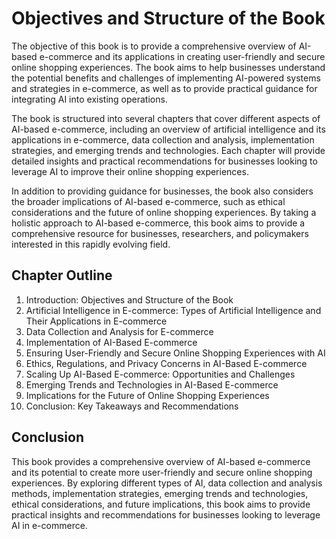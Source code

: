 Objectives and Structure of the Book
==================================================

The objective of this book is to provide a comprehensive overview of AI-based e-commerce and its applications in creating user-friendly and secure online shopping experiences. The book aims to help businesses understand the potential benefits and challenges of implementing AI-powered systems and strategies in e-commerce, as well as to provide practical guidance for integrating AI into existing operations.

The book is structured into several chapters that cover different aspects of AI-based e-commerce, including an overview of artificial intelligence and its applications in e-commerce, data collection and analysis, implementation strategies, and emerging trends and technologies. Each chapter will provide detailed insights and practical recommendations for businesses looking to leverage AI to improve their online shopping experiences.

In addition to providing guidance for businesses, the book also considers the broader implications of AI-based e-commerce, such as ethical considerations and the future of online shopping experiences. By taking a holistic approach to AI-based e-commerce, this book aims to provide a comprehensive resource for businesses, researchers, and policymakers interested in this rapidly evolving field.

Chapter Outline
---------------

1. Introduction: Objectives and Structure of the Book
2. Artificial Intelligence in E-commerce: Types of Artificial Intelligence and Their Applications in E-commerce
3. Data Collection and Analysis for E-commerce
4. Implementation of AI-Based E-commerce
5. Ensuring User-Friendly and Secure Online Shopping Experiences with AI
6. Ethics, Regulations, and Privacy Concerns in AI-Based E-commerce
7. Scaling Up AI-Based E-commerce: Opportunities and Challenges
8. Emerging Trends and Technologies in AI-Based E-commerce
9. Implications for the Future of Online Shopping Experiences
10. Conclusion: Key Takeaways and Recommendations

Conclusion
----------

This book provides a comprehensive overview of AI-based e-commerce and its potential to create more user-friendly and secure online shopping experiences. By exploring different types of AI, data collection and analysis methods, implementation strategies, emerging trends and technologies, ethical considerations, and future implications, this book aims to provide practical insights and recommendations for businesses looking to leverage AI in e-commerce.
